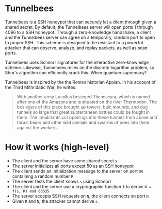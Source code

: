 # Tunnelbees
Tunnelbees is a SSH honeypot that can securely let a client through given a shared secret. By default, the Tunnelbees server will open ports 1 through 4096 to a SSH honeypot. Through a zero-knowledge handshake, a client and the Tunnelbees server can agree on a temporary, random port to open to proper SSH. This scheme is designed to be resistant to a powerful attacker that can observe, analyze, and replay packets, as well as scan ports. 

Tunnelbees uses Schnorr signatures for the interactive zero-knowledge scheme. Likewise, Tunnelbees relies on the discrete logarithm problem, so Shor's algorithm can efficiently crack this. When quantum supremacy? 
 
Tunnelbees is inspired by the the Roman historian Appian. In his account of the Third Mithridatic War, he writes:
> With another army Lucullus besieged Themiscyra, which is named after one of the Amazons and is situated on the river Thermodon. The besiegers of this place brought up towers, built mounds, and dug tunnels so large that great subterranean battles could be fought in them. The inhabitants cut openings into these tunnels from above and thrust bears and other wild animals and swarms of bees into them against the workers. 

# How it works (high-level)
- The client and the server have some shared secret `s`
- The server initializes all ports except 50 as an SSH honeypot
- The client sends an initialization message to the server on port `50` containing a random number `R`
- The server tests the client knows `s` using Schnorr
- The client and the server use a cryptographic function `f` to derive `N = f(s, R) mod 65535`
- The server accepts SSH requests on `N`, the client connects on port `N`
- Given `R` and `N`, the attacker cannot derive `s`.
